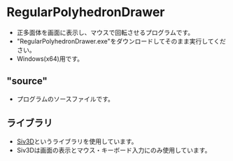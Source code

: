 # RegularPolyhedronDrawer
- 正多面体を画面に表示し、マウスで回転させるプログラムです。
- "RegularPolyhedronDrawer.exe"をダウンロードしてそのまま実行してください。
- Windows(x64)用です。

## "source"
- プログラムのソースファイルです。

## ライブラリ
- [Siv3D](https://siv3d.github.io/ja-jp/)というライブラリを使用しています。
- Siv3Dは画面の表示とマウス・キーボード入力にのみ使用しています。
